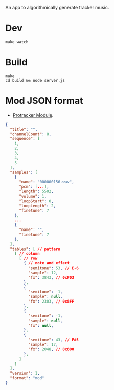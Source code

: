 An app to algorithmically generate tracker music.

# Dev

```
make watch
```

# Build

```
make
cd build && node server.js
```

# Mod JSON format

* [Protracker Module](https://wiki.multimedia.cx/index.php/Protracker_Module).

```json
{
  "title": "",
  "channelCount": 8,
  "sequence": [
    1,
    2,
    3,
    4,
    5
  ],
  "samples": [
    {
      "name": "000000156.wav",
      "pcm": [...],
      "length": 5502,
      "volume": 1,
      "loopStart": 0,
      "loopLength": 2,
      "finetune": 7
    },
    ...
    {
      "name": "",
      "finetune": 7
    },
  ],
  "tables": [ // pattern
    [ // column
      [ // row
        { // note and effect
          "semitone": 53, // E-6
          "sample": 12,
          "fx": 3843, // 0xF03
        },
        {
          "semitone": -1,
          "sample": null,
          "fx": 2303, // 0x8FF
        },
        {
          "semitone": -1,
          "sample": null,
          "fx": null,
        },
        {
          "semitone": 43, // F#5
          "sample": 17,
          "fx": 2048, // 0x800
        },
      ]
    ]
  ],
  "version": 1,
  "format": "mod"
}
```

